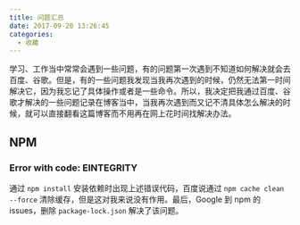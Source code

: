 ```yaml
---
title: 问题汇总
date: 2017-09-20 13:26:45
categories:
  - 收藏
---
```

学习、工作当中常常会遇到一些问题，有的问题第一次遇到不知道如何解决就会去百度、谷歌。但是，有的一些问题我发现当我再次遇到的时候，仍然无法第一时间解决它，因为我忘记了具体操作或者是一些命令。所以，我决定把我通过百度、谷歌才解决的一些问题记录在博客当中，当我再次遇到而又记不清具体怎么解决的时候，就可以直接翻看这篇博客而不用再在网上花时间找解决办法。

<!-- more -->

## NPM

### Error with code: EINTEGRITY

通过 `npm install` 安装依赖时出现上述错误代码，百度说通过 `npm cache clean --force` 清除缓存，但是这对我来说没有作用。最后，Google 到 npm 的 issues，删除 `package-lock.json` 解决了该问题。
